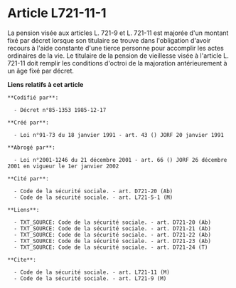 # Article L721-11-1

La pension visée aux articles L. 721-9 et L. 721-11 est majorée d'un montant fixé par décret lorsque son titulaire se trouve
dans l'obligation d'avoir recours à l'aide constante d'une tierce personne pour accomplir les actes ordinaires de la vie. Le
titulaire de la pension de vieillesse visée à l'article L. 721-11 doit remplir les conditions d'octroi de la majoration
antérieurement à un âge fixé par décret.

**Liens relatifs à cet article**

	**Codifié par**:

	  - Décret n°85-1353 1985-12-17

	**Créé par**:

	  - Loi n°91-73 du 18 janvier 1991 - art. 43 () JORF 20 janvier 1991

	**Abrogé par**:

	  - Loi n°2001-1246 du 21 décembre 2001 - art. 66 () JORF 26 décembre 2001 en vigueur le 1er janvier 2002

	**Cité par**:

	  - Code de la sécurité sociale. - art. D721-20 (Ab)
	  - Code de la sécurité sociale. - art. L721-5-1 (M)

	**Liens**:

	  - TXT_SOURCE: Code de la sécurité sociale. - art. D721-20 (Ab)
	  - TXT_SOURCE: Code de la sécurité sociale. - art. D721-21 (Ab)
	  - TXT_SOURCE: Code de la sécurité sociale. - art. D721-22 (Ab)
	  - TXT_SOURCE: Code de la sécurité sociale. - art. D721-23 (Ab)
	  - TXT_SOURCE: Code de la sécurité sociale. - art. D721-24 (T)

	**Cite**:

	  - Code de la sécurité sociale. - art. L721-11 (M)
	  - Code de la sécurité sociale. - art. L721-9 (M)

